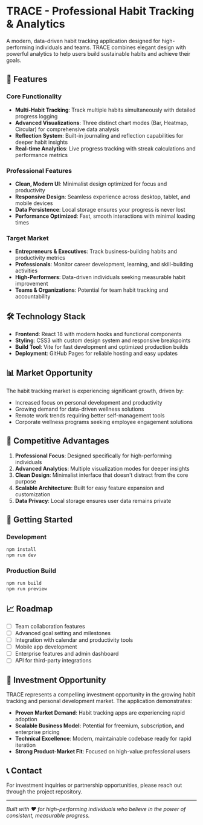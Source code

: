 # TRACE - Professional Habit Tracking & Analytics

A modern, data-driven habit tracking application designed for high-performing individuals and teams. TRACE combines elegant design with powerful analytics to help users build sustainable habits and achieve their goals.

## 🚀 Features

### Core Functionality

- **Multi-Habit Tracking**: Track multiple habits simultaneously with detailed progress logging
- **Advanced Visualizations**: Three distinct chart modes (Bar, Heatmap, Circular) for comprehensive data analysis
- **Reflection System**: Built-in journaling and reflection capabilities for deeper habit insights
- **Real-time Analytics**: Live progress tracking with streak calculations and performance metrics

### Professional Features

- **Clean, Modern UI**: Minimalist design optimized for focus and productivity
- **Responsive Design**: Seamless experience across desktop, tablet, and mobile devices
- **Data Persistence**: Local storage ensures your progress is never lost
- **Performance Optimized**: Fast, smooth interactions with minimal loading times

### Target Market

- **Entrepreneurs & Executives**: Track business-building habits and productivity metrics
- **Professionals**: Monitor career development, learning, and skill-building activities
- **High-Performers**: Data-driven individuals seeking measurable habit improvement
- **Teams & Organizations**: Potential for team habit tracking and accountability

## 🛠 Technology Stack

- **Frontend**: React 18 with modern hooks and functional components
- **Styling**: CSS3 with custom design system and responsive breakpoints
- **Build Tool**: Vite for fast development and optimized production builds
- **Deployment**: GitHub Pages for reliable hosting and easy updates

## 📊 Market Opportunity

The habit tracking market is experiencing significant growth, driven by:

- Increased focus on personal development and productivity
- Growing demand for data-driven wellness solutions
- Remote work trends requiring better self-management tools
- Corporate wellness programs seeking employee engagement solutions

## 🎯 Competitive Advantages

1. **Professional Focus**: Designed specifically for high-performing individuals
2. **Advanced Analytics**: Multiple visualization modes for deeper insights
3. **Clean Design**: Minimalist interface that doesn't distract from the core purpose
4. **Scalable Architecture**: Built for easy feature expansion and customization
5. **Data Privacy**: Local storage ensures user data remains private

## 🚀 Getting Started

### Development

```bash
npm install
npm run dev
```

### Production Build

```bash
npm run build
npm run preview
```

## 📈 Roadmap

- [ ] Team collaboration features
- [ ] Advanced goal setting and milestones
- [ ] Integration with calendar and productivity tools
- [ ] Mobile app development
- [ ] Enterprise features and admin dashboard
- [ ] API for third-party integrations

## 💼 Investment Opportunity

TRACE represents a compelling investment opportunity in the growing habit tracking and personal development market. The application demonstrates:

- **Proven Market Demand**: Habit tracking apps are experiencing rapid adoption
- **Scalable Business Model**: Potential for freemium, subscription, and enterprise pricing
- **Technical Excellence**: Modern, maintainable codebase ready for rapid iteration
- **Strong Product-Market Fit**: Focused on high-value professional users

## 📞 Contact

For investment inquiries or partnership opportunities, please reach out through the project repository.

---

_Built with ❤️ for high-performing individuals who believe in the power of consistent, measurable progress._
